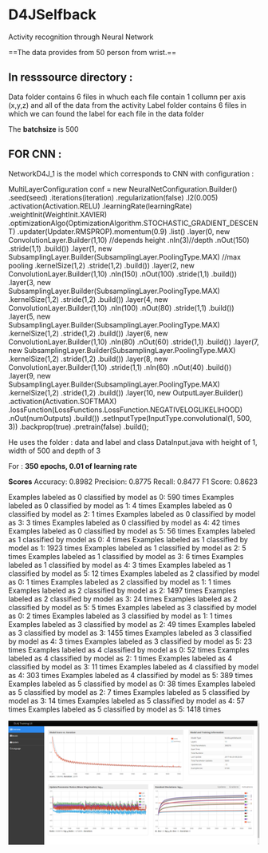 # D4JSelfback
Activity recognition through Neural Network

==The data provides from 50 person from wrist.==

## In resssource directory :

Data folder contains 6 files in whuch each file contain 1 collumn per axis (x,y,z) and all of the data from the activity
Label folder contains 6 files in which we can found the label for each file in the data folder

The **batchsize** is 500

## FOR CNN : 

NetworkD4J_1 is the model which corresponds to CNN with configuration :

MultiLayerConfiguration conf = new NeuralNetConfiguration.Builder()
.seed(seed)
.iterations(iteration)
.regularization(false)
.l2(0.005)
.activation(Activation.RELU)
						.learningRate(learningRate)
						.weightInit(WeightInit.XAVIER)
						.optimizationAlgo(OptimizationAlgorithm.STOCHASTIC_GRADIENT_DESCENT)
						.updater(Updater.RMSPROP).momentum(0.9)
						.list()
						.layer(0, new ConvolutionLayer.Builder(1,10) //depends height
						.nIn(3)//depth
						.nOut(150)
						.stride(1,1)
                        .build())
                .layer(1, new SubsamplingLayer.Builder(SubsamplingLayer.PoolingType.MAX) //max pooling
                        .kernelSize(1,2)
                        .stride(1,2)
                        .build())
                .layer(2, new ConvolutionLayer.Builder(1,10)
                        .nIn(150)
                        .nOut(100)
                        .stride(1,1)
                        .build())
                .layer(3, new SubsamplingLayer.Builder(SubsamplingLayer.PoolingType.MAX)
                        .kernelSize(1,2)
                        .stride(1,2)
                        .build())
                .layer(4, new ConvolutionLayer.Builder(1,10)
                        .nIn(100)
                        .nOut(80)
                        .stride(1,1)
                        .build())
                .layer(5, new SubsamplingLayer.Builder(SubsamplingLayer.PoolingType.MAX)
                        .kernelSize(1,2)
                        .stride(1,2)
                        .build())
                .layer(6, new ConvolutionLayer.Builder(1,10)
                        .nIn(80)
                        .nOut(60)
                        .stride(1,1)
                        .build())
                .layer(7, new SubsamplingLayer.Builder(SubsamplingLayer.PoolingType.MAX)
                        .kernelSize(1,2)
                        .stride(1,2)
                        .build())
                .layer(8, new ConvolutionLayer.Builder(1,10)
                        .stride(1,1)
                        .nIn(60)
                        .nOut(40)
                        .build())
                .layer(9, new SubsamplingLayer.Builder(SubsamplingLayer.PoolingType.MAX)
                        .kernelSize(1,2)
                        .stride(1,2)
                        .build())
                .layer(10, new OutputLayer.Builder()
                        .activation(Activation.SOFTMAX)
                        .lossFunction(LossFunctions.LossFunction.NEGATIVELOGLIKELIHOOD)
                        .nOut(numOutputs)
                        .build())
                .setInputType(InputType.convolutional(1, 500, 3))
                .backprop(true)
                .pretrain(false)
                .build();

He uses the folder : data and label and class DataInput.java with height of 1, width of 500 and depth of 3

For : **350 epochs, 0.01 of learning rate**

**Scores**
Accuracy:        0.8982
Precision:       0.8775
Recall:          0.8477
F1 Score:        0.8623

Examples labeled as 0 classified by model as 0: 590 times
Examples labeled as 0 classified by model as 1: 4 times
Examples labeled as 0 classified by model as 2: 1 times
Examples labeled as 0 classified by model as 3: 3 times
Examples labeled as 0 classified by model as 4: 42 times
Examples labeled as 0 classified by model as 5: 56 times
Examples labeled as 1 classified by model as 0: 4 times
Examples labeled as 1 classified by model as 1: 1923 times
Examples labeled as 1 classified by model as 2: 5 times
Examples labeled as 1 classified by model as 3: 6 times
Examples labeled as 1 classified by model as 4: 3 times
Examples labeled as 1 classified by model as 5: 12 times
Examples labeled as 2 classified by model as 0: 1 times
Examples labeled as 2 classified by model as 1: 1 times
Examples labeled as 2 classified by model as 2: 1497 times
Examples labeled as 2 classified by model as 3: 24 times
Examples labeled as 2 classified by model as 5: 5 times
Examples labeled as 3 classified by model as 0: 2 times
Examples labeled as 3 classified by model as 1: 1 times
Examples labeled as 3 classified by model as 2: 49 times
Examples labeled as 3 classified by model as 3: 1455 times
Examples labeled as 3 classified by model as 4: 3 times
Examples labeled as 3 classified by model as 5: 23 times
Examples labeled as 4 classified by model as 0: 52 times
Examples labeled as 4 classified by model as 2: 1 times
Examples labeled as 4 classified by model as 3: 11 times
Examples labeled as 4 classified by model as 4: 303 times
Examples labeled as 4 classified by model as 5: 389 times
Examples labeled as 5 classified by model as 0: 38 times
Examples labeled as 5 classified by model as 2: 7 times
Examples labeled as 5 classified by model as 3: 14 times
Examples labeled as 5 classified by model as 4: 57 times
Examples labeled as 5 classified by model as 5: 1418 times

![alt text](https://github.com/maxgfr/D4JSelfback/blob/master/screen/Capture.PNG)
